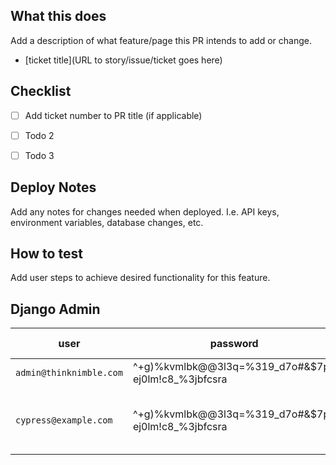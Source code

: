## What this does

Add a description of what feature/page this PR intends to add or change.

- [ticket title](URL to story/issue/ticket goes here)

## Checklist
- [ ] Add ticket number to PR title (if applicable)
- [ ] Todo 2
- [ ] Todo 3


## Deploy Notes

Add any notes for changes needed when deployed. I.e. API keys, environment variables, database changes, etc.

## How to test

Add user steps to achieve desired functionality for this feature.

## Django Admin
| user | password | has admin | notes |
| --- | --- | --- | --- |
| `admin@thinknimble.com` | ^+g)%kvmlbk@@3l3q=%319_d7o#&$7p-ej0lm!c8_%3jbfcsra | :white_check_mark: | |
| `cypress@example.com` | ^+g)%kvmlbk@@3l3q=%319_d7o#&$7p-ej0lm!c8_%3jbfcsra | :x: | Only use for automated E2E testing |
